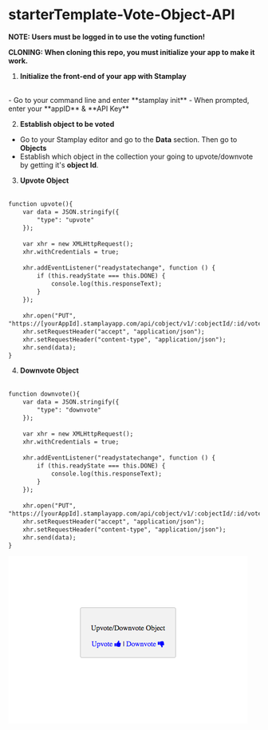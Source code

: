 # starterTemplate-Vote-Object-API

**NOTE: Users must be logged in to use the voting function!**

**CLONING: When cloning this repo, you must initialize your app to make it work.**

 1) **Initialize the front-end of your app with Stamplay**
 <br>
- Go to your command line and enter **stamplay init**
- When prompted, enter your **appID** & **API Key**

2) **Establish object to be voted**
- Go to your Stamplay editor and go to the **Data** section. Then go to **Objects**
- Establish which object in the collection your going to upvote/downvote by getting it's **object Id**.

3) **Upvote Object**
```

function upvote(){
	var data = JSON.stringify({
  		"type": "upvote"
	});

	var xhr = new XMLHttpRequest();
	xhr.withCredentials = true;

	xhr.addEventListener("readystatechange", function () {
  		if (this.readyState === this.DONE) {
    		console.log(this.responseText);
  		}
	});

	xhr.open("PUT", "https://[yourAppId].stamplayapp.com/api/cobject/v1/:cobjectId/:id/vote");
	xhr.setRequestHeader("accept", "application/json");
	xhr.setRequestHeader("content-type", "application/json");
	xhr.send(data);
}
```
4) **Downvote Object**
```

function downvote(){
	var data = JSON.stringify({
  		"type": "downvote"
	});

	var xhr = new XMLHttpRequest();
	xhr.withCredentials = true;

	xhr.addEventListener("readystatechange", function () {
  		if (this.readyState === this.DONE) {
    		console.log(this.responseText);
  		}
	});

	xhr.open("PUT", "https://[yourAppId].stamplayapp.com/api/cobject/v1/:cobjectId/:id/vote");
	xhr.setRequestHeader("accept", "application/json");
	xhr.setRequestHeader("content-type", "application/json");
	xhr.send(data);
}
```
![alt tag](public/images/vote-object-rest-api-micro-repo.png)
